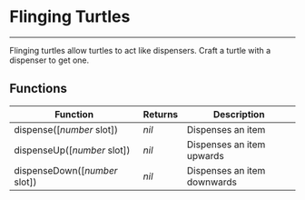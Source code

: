 # Flinging Turtles
------------------

Flinging turtles allow turtles to act like dispensers. Craft a turtle with a dispenser to get one.

## Functions
| Function | Returns | Description |
|----------|---------|-------------|
|dispense([_number_ slot])|_nil_|Dispenses an item|
|dispenseUp([_number_ slot])|_nil_|Dispenses an item upwards|
|dispenseDown([_number_ slot])|_nil_|Dispenses an item downwards|
